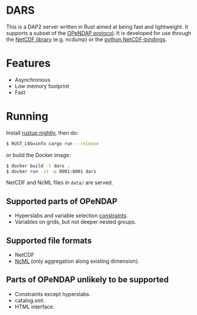 # DARS

This is a DAP2 server written in Rust aimed at being fast and lightweight. It supports a subset of the [OPeNDAP protocol](https://opendap.github.io/documentation/UserGuideComprehensive.html). It is developed for use through the [NetCDF library](https://www.unidata.ucar.edu/software/netcdf/) (e.g. ncdump) or the [python NetCDF-bindings](https://unidata.github.io/netcdf4-python/netCDF4/index.html).

# Features
* Asynchronous
* Low memory footprint
* Fast

# Running

Install [rustup nightly](https://github.com/rust-lang/rustup#working-with-nightly-rust), then do:

```sh
$ RUST_LOG=info cargo run --release
```

or build the Docker image:

```sh
$ docker build -t dars .
$ docker run -it -p 8001:8001 dars
```

NetCDF and NcML files in `data/` are served.

## Supported parts of OPeNDAP
* Hyperslabs and variable selection [constraints](https://opendap.github.io/documentation/UserGuideComprehensive.html#Constraint_Expressions).
* Variables on grids, but not deeper nested groups.

## Supported file formats
* NetCDF
* [NcML](https://www.unidata.ucar.edu/software/netcdf-java/current/ncml/Aggregation.html) (only aggregation along existing dimension).

## Parts of OPeNDAP unlikely to be supported
* Constraints except hyperslabs.
* catalog.xml.
* HTML interface.
